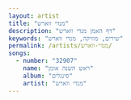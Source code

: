 ```yaml
---
layout: artist
title: "מנדי ווארש"
description: "דף האמן מנדי ווארש"
keywords: "שירים, מוזיקה, מנדי ווארש"
permalink: /artists/מנדי-ווארש/
songs:
  - number: "32907"
    name: "ראש השנה אומן"
    album: "סינגלים"
    artist: "מנדי ווארש"
---
```

